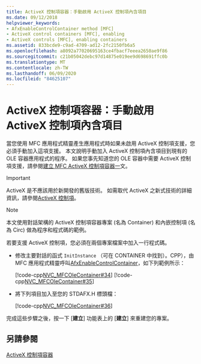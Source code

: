 ```yaml
---
title: ActiveX 控制項容器：手動啟用 ActiveX 控制項內含項目
ms.date: 09/12/2018
helpviewer_keywords:
- AfxEnableControlContainer method [MFC]
- ActiveX control containers [MFC], enabling
- ActiveX controls [MFC], enabling containers
ms.assetid: 833bcde9-c9ad-4709-ad12-2fc2150fb6a5
ms.openlocfilehash: a8092a77020695163ce4fbacf7eeea2650ae9f86
ms.sourcegitcommit: c21b05042debc97d14875e019ee9d698691ffc0b
ms.translationtype: MT
ms.contentlocale: zh-TW
ms.lasthandoff: 06/09/2020
ms.locfileid: "84625107"
---
```

# <a name="activex-control-containers-manually-enabling-activex-control-containment"></a>ActiveX 控制項容器：手動啟用 ActiveX 控制項內含項目

當您使用 MFC 應用程式精靈產生應用程式時如果未啟用 ActiveX 控制項支援，您必須手動加入這項支援。 本文說明手動加入 ActiveX 控制項內含項目到現有的 OLE 容器應用程式的程序。 如果您事先知道您的 OLE 容器中需要 ActiveX 控制項支援，請參閱[建立 MFC ActiveX 控制項容器一](reference/creating-an-mfc-activex-control-container.md)文。

>[!IMPORTANT]
> ActiveX 是不應該用於新開發的舊版技術。 如需取代 ActiveX 之新式技術的詳細資訊，請參閱[ActiveX 控制項](activex-controls.md)。

> [!NOTE]
> 本文使用對話架構的 ActiveX 控制項容器專案 (名為 Container) 和內嵌控制項 (名為 Circ) 做為程序和程式碼的範例。

若要支援 ActiveX 控制項，您必須在兩個專案檔案中加入一行程式碼。

- 修改主要對話的函式 `InitInstance` （可在 CONTAINER 中找到）。CPP），由 MFC 應用程式精靈呼叫[AfxEnableControlContainer](reference/ole-initialization.md#afxenablecontrolcontainer)，如下列範例所示：

   [!code-cpp[NVC_MFCOleContainer#34](codesnippet/cpp/activex-control-containers-manually-enabling-activex-control-containment_1.cpp)]
    [!code-cpp[NVC_MFCOleContainer#35](codesnippet/cpp/activex-control-containers-manually-enabling-activex-control-containment_2.cpp)]

- 將下列項目加入至您的 STDAFX.H 標頭檔：

   [!code-cpp[NVC_MFCOleContainer#36](codesnippet/cpp/activex-control-containers-manually-enabling-activex-control-containment_3.h)]

完成這些步驟之後，按一下 [**建立**] 功能表上的 [**建立**] 來重建您的專案。

## <a name="see-also"></a>另請參閱

[ActiveX 控制項容器](activex-control-containers.md)
